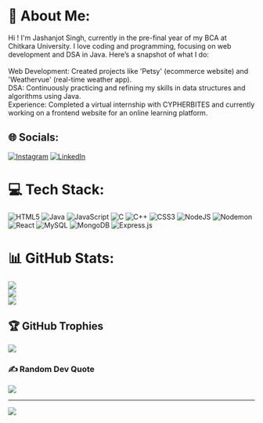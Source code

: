 # 💫 About Me:
Hi ! I'm Jashanjot Singh, currently in the pre-final year of my BCA at Chitkara University. I love coding and programming, focusing on web development and DSA in Java. Here’s a snapshot of what I do:<br><br>Web Development: Created projects like 'Petsy' (ecommerce website) and 'Weathervue' (real-time weather app).<br>DSA: Continuously practicing and refining my skills in data structures and algorithms using Java.<br>Experience: Completed a virtual internship with CYPHERBITES and currently working on a frontend website for an online learning platform.


## 🌐 Socials:
[![Instagram](https://img.shields.io/badge/Instagram-%23E4405F.svg?logo=Instagram&logoColor=white)](https://instagram.com/singhjashanjott) [![LinkedIn](https://img.shields.io/badge/LinkedIn-%230077B5.svg?logo=linkedin&logoColor=white)](https://linkedin.com/in/jashanjotsingh01) 

# 💻 Tech Stack:
![HTML5](https://img.shields.io/badge/html5-%23E34F26.svg?style=for-the-badge&logo=html5&logoColor=white) ![Java](https://img.shields.io/badge/java-%23ED8B00.svg?style=for-the-badge&logo=openjdk&logoColor=white) ![JavaScript](https://img.shields.io/badge/javascript-%23323330.svg?style=for-the-badge&logo=javascript&logoColor=%23F7DF1E) ![C](https://img.shields.io/badge/c-%2300599C.svg?style=for-the-badge&logo=c&logoColor=white) ![C++](https://img.shields.io/badge/c++-%2300599C.svg?style=for-the-badge&logo=c%2B%2B&logoColor=white) ![CSS3](https://img.shields.io/badge/css3-%231572B6.svg?style=for-the-badge&logo=css3&logoColor=white) ![NodeJS](https://img.shields.io/badge/node.js-6DA55F?style=for-the-badge&logo=node.js&logoColor=white) ![Nodemon](https://img.shields.io/badge/NODEMON-%23323330.svg?style=for-the-badge&logo=nodemon&logoColor=%BBDEAD) ![React](https://img.shields.io/badge/react-%2320232a.svg?style=for-the-badge&logo=react&logoColor=%2361DAFB) ![MySQL](https://img.shields.io/badge/mysql-4479A1.svg?style=for-the-badge&logo=mysql&logoColor=white) ![MongoDB](https://img.shields.io/badge/MongoDB-%234ea94b.svg?style=for-the-badge&logo=mongodb&logoColor=white) ![Express.js](https://img.shields.io/badge/express.js-%23404d59.svg?style=for-the-badge&logo=express&logoColor=%2361DAFB)
# 📊 GitHub Stats:
![](https://github-readme-stats.vercel.app/api?username=singhjashanjot&theme=prussian&hide_border=true&include_all_commits=false&count_private=false)<br/>
![](https://github-readme-streak-stats.herokuapp.com/?user=singhjashanjot&theme=prussian&hide_border=true)<br/>
![](https://github-readme-stats.vercel.app/api/top-langs/?username=singhjashanjot&theme=prussian&hide_border=true&include_all_commits=false&count_private=false&layout=compact)

## 🏆 GitHub Trophies
![](https://github-profile-trophy.vercel.app/?username=singhjashanjot&theme=tokyonight&no-frame=true&no-bg=true&margin-w=4)

### ✍️ Random Dev Quote
![](https://quotes-github-readme.vercel.app/api?type=horizontal&theme=radical)

---
[![](https://visitcount.itsvg.in/api?id=singhjashanjot&icon=6&color=0)](https://visitcount.itsvg.in)

<!-- Proudly created with GPRM ( https://gprm.itsvg.in ) -->
